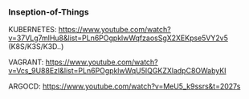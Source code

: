 ### Inseption-of-Things

KUBERNETES: https://www.youtube.com/watch?v=37VLg7mlHu8&list=PLn6POgpklwWqfzaosSgX2XEKpse5VY2v5 (K8S/K3S/K3D..)

VAGRANT: https://www.youtube.com/watch?v=Vcs_9U88EzI&list=PLn6POgpklwWqU5IQGKZXladpC8OWabyKI

ARGOCD: https://www.youtube.com/watch?v=MeU5_k9ssrs&t=2027s
